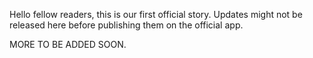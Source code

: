 Hello fellow readers, this is our first official story. Updates might not be released here before publishing them on the official app.

MORE TO BE ADDED SOON.